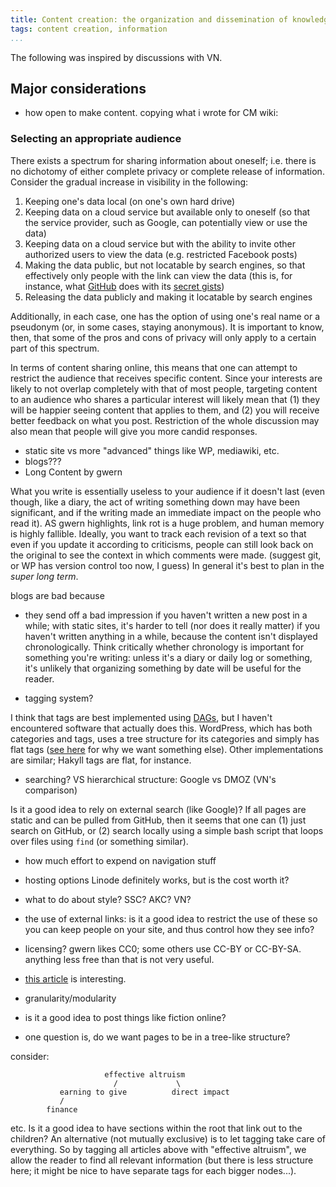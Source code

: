 ```yaml
---
title: Content creation: the organization and dissemination of knowledge
tags: content creation, information
...
```


The following was inspired by discussions with VN.

## Major considerations

- how open to make content. copying what i wrote for CM wiki:

### Selecting an appropriate audience

There exists a spectrum for sharing information about oneself; i.e.
there is no dichotomy of either complete privacy or complete release of
information. Consider the gradual increase in visibility in the
following:

1.  Keeping one's data local (on one's own hard drive)
2.  Keeping data on a cloud service but available only to oneself (so
    that the service provider, such as Google, can potentially view or
    use the data)
3.  Keeping data on a cloud service but with the ability to invite other
    authorized users to view the data (e.g. restricted Facebook posts)
4.  Making the data public, but not locatable by search engines, so that
    effectively only people with the link can view the data (this is,
    for instance, what [GitHub](https://github.com/) does with its
    [secret
    gists](https://help.github.com/articles/about-gists#secret-gists))
5.  Releasing the data publicly and making it locatable by search
    engines

Additionally, in each case, one has the option of using one's real name
or a pseudonym (or, in some cases, staying anonymous). It is important
to know, then, that some of the pros and cons of privacy will only apply
to a certain part of this spectrum.

In terms of content sharing online, this means that one can attempt to
restrict the audience that receives specific content. Since your
interests are likely to not overlap completely with that of most people,
targeting content to an audience who shares a particular interest will
likely mean that (1) they will be happier seeing content that applies to
them, and (2) you will receive better feedback on what you post.
Restriction of the whole discussion may also mean that people will give
you more candid responses.




- static site vs more "advanced" things like WP, mediawiki, etc.
- blogs???
- Long Content by gwern

What you write is essentially useless to your audience if it doesn't last (even though, like a diary, the act of writing something down may have been significant, and if the writing made an immediate impact on the people who read it).
AS gwern highlights, link rot is a huge problem, and human memory is highly fallible.
Ideally, you want to track each revision of a text so that even if you update it according to criticisms, people can still look back on the original to see the context in which comments were made.
(suggest git, or WP has version control too now, I guess)
In general it's best to plan in the *super long term*.

blogs are bad because

- they send off a bad impression if you haven't written a new post in a while; with static sites, it's harder to tell (nor does it really matter) if you haven't written anything in a while, because the content isn't displayed chronologically.
Think critically whether chronology is important for something you're writing: unless it's a diary or daily log or something, it's unlikely that organizing something by date will be useful for the reader.

<!-- -->

- tagging system?

I think that tags are best implemented using [DAGs](https://en.wikipedia.org/wiki/Directed_acyclic_graph), but I haven't encountered software that actually does this.
WordPress, which has both categories and tags, uses a tree structure for its categories and simply has flat tags ([see here](https://wordpress.org/ideas/topic/allow-child-category-to-have-multiple-parents) for why we want something else).
Other implementations are similar; Hakyll tags are flat, for instance.

- searching? VS hierarchical structure: Google vs DMOZ (VN's comparison)

Is it a good idea to rely on external search (like Google)?
If all pages are static and can be pulled from GitHub, then it seems that one can (1) just search on GitHub, or (2) search locally using a simple bash script that loops over files using `find` (or something similar).

- how much effort to expend on navigation stuff

- hosting options
Linode definitely works, but is the cost worth it?

- what to do about style? SSC? AKC? VN?
- the use of external links: is it a good idea to restrict the use of these so you can keep people on your site, and thus control how they see info?

- licensing? gwern likes CC0; some others use CC-BY or CC-BY-SA.
anything less free than that is not very useful.

- [this article](http://blog.subwiki.org/2009/02/02/the-goal-of-subject-wikis/) is interesting.

- granularity/modularity

- is it a good idea to post things like fiction online?

- one question is, do we want pages to be in a tree-like structure?

consider:

````
                     effective altruism
                       /             \
           earning to give          direct impact
           /
        finance
````

etc.
Is it a good idea to have sections within the root that link out to the children?
An alternative (not mutually exclusive) is to let tagging take care of everything.
So by tagging all articles above with "effective altruism", we allow the reader to find all relevant information (but there is less structure here; it might be nice to have separate tags for each bigger nodes...).
